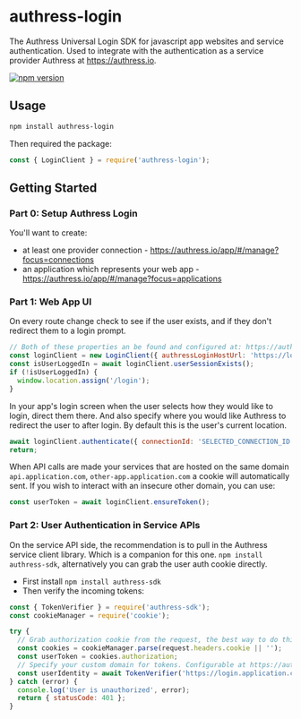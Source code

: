 # authress-login
The Authress Universal Login SDK for javascript app websites and service authentication. Used to integrate with the authentication as a service provider Authress at https://authress.io.


[![npm version](https://badge.fury.io/js/authress-login.svg)](https://badge.fury.io/js/authress-login)


## Usage

```sh
npm install authress-login
```

Then required the package:
```js
const { LoginClient } = require('authress-login');
```

## Getting Started

### Part 0: Setup Authress Login
You'll want to create:
* at least one provider connection - https://authress.io/app/#/manage?focus=connections
* an application which represents your web app - https://authress.io/app/#/manage?focus=applications

### Part 1: Web App UI

On every route change check to see if the user exists, and if they don't redirect them to a login prompt.
```js
// Both of these properties an be found and configured at: https://authress.io/app/#/manage?focus=applications
const loginClient = new LoginClient({ authressLoginHostUrl: 'https://login.application.com', applicationId: 'YOUR_APPLICATION_ID' });
const isUserLoggedIn = await loginClient.userSessionExists();
if (!isUserLoggedIn) {
  window.location.assign('/login');
}
```
In your app's login screen when the user selects how they would like to login, direct them there. And also specify where you would like Authress to redirect the user to after login. By default this is the user's current location.
```js
await loginClient.authenticate({ connectionId: 'SELECTED_CONNECTION_ID', redirectUrl: window.location.href });
return;
```

When API calls are made your services that are hosted on the same domain `api.application.com`, `other-app.application.com` a cookie will automatically sent. If you wish to interact with an insecure other domain, you can use:
```js
const userToken = await loginClient.ensureToken();
```

### Part 2: User Authentication in Service APIs

On the service API side, the recommendation is to pull in the Authress service client library. Which is a companion for this one. `npm install authress-sdk`, alternatively you can grab the user auth cookie directly.

* First install `npm install authress-sdk`
* Then verify the incoming tokens:

```js
const { TokenVerifier } = require('authress-sdk');
const cookieManager = require('cookie');

try {
  // Grab authorization cookie from the request, the best way to do this will be framework specific.
  const cookies = cookieManager.parse(request.headers.cookie || '');
  const userToken = cookies.authorization;
  // Specify your custom domain for tokens. Configurable at https://authress.io/app/#/manage?focus=applications
  const userIdentity = await TokenVerifier('https://login.application.com', cookies.authorization);
} catch (error) {
  console.log('User is unauthorized', error);
  return { statusCode: 401 };
}
```
